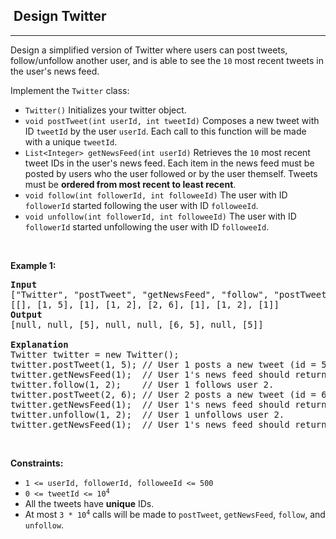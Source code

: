 <h2>  Design Twitter</h2><hr><div><p>Design a simplified version of Twitter where users can post tweets, follow/unfollow another user, and is able to see the <code>10</code> most recent tweets in the user's news feed.</p>

<p>Implement the <code>Twitter</code> class:</p>

<ul>
	<li><code>Twitter()</code> Initializes your twitter object.</li>
	<li><code>void postTweet(int userId, int tweetId)</code> Composes a new tweet with ID <code>tweetId</code> by the user <code>userId</code>. Each call to this function will be made with a unique <code>tweetId</code>.</li>
	<li><code>List&lt;Integer&gt; getNewsFeed(int userId)</code> Retrieves the <code>10</code> most recent tweet IDs in the user's news feed. Each item in the news feed must be posted by users who the user followed or by the user themself. Tweets must be <strong>ordered from most recent to least recent</strong>.</li>
	<li><code>void follow(int followerId, int followeeId)</code> The user with ID <code>followerId</code> started following the user with ID <code>followeeId</code>.</li>
	<li><code>void unfollow(int followerId, int followeeId)</code> The user with ID <code>followerId</code> started unfollowing the user with ID <code>followeeId</code>.</li>
</ul>

<p>&nbsp;</p>
<p><strong class="example">Example 1:</strong></p>

<pre><strong>Input</strong>
["Twitter", "postTweet", "getNewsFeed", "follow", "postTweet", "getNewsFeed", "unfollow", "getNewsFeed"]
[[], [1, 5], [1], [1, 2], [2, 6], [1], [1, 2], [1]]
<strong>Output</strong>
[null, null, [5], null, null, [6, 5], null, [5]]

<strong>Explanation</strong>
Twitter twitter = new Twitter();
twitter.postTweet(1, 5); // User 1 posts a new tweet (id = 5).
twitter.getNewsFeed(1);  // User 1's news feed should return a list with 1 tweet id -&gt; [5]. return [5]
twitter.follow(1, 2);    // User 1 follows user 2.
twitter.postTweet(2, 6); // User 2 posts a new tweet (id = 6).
twitter.getNewsFeed(1);  // User 1's news feed should return a list with 2 tweet ids -&gt; [6, 5]. Tweet id 6 should precede tweet id 5 because it is posted after tweet id 5.
twitter.unfollow(1, 2);  // User 1 unfollows user 2.
twitter.getNewsFeed(1);  // User 1's news feed should return a list with 1 tweet id -&gt; [5], since user 1 is no longer following user 2.
</pre>

<p>&nbsp;</p>
<p><strong>Constraints:</strong></p>

<ul>
	<li><code>1 &lt;= userId, followerId, followeeId &lt;= 500</code></li>
	<li><code>0 &lt;= tweetId &lt;= 10<sup>4</sup></code></li>
	<li>All the tweets have <strong>unique</strong> IDs.</li>
	<li>At most <code>3 * 10<sup>4</sup></code> calls will be made to <code>postTweet</code>, <code>getNewsFeed</code>, <code>follow</code>, and <code>unfollow</code>.</li>
</ul>
</div>